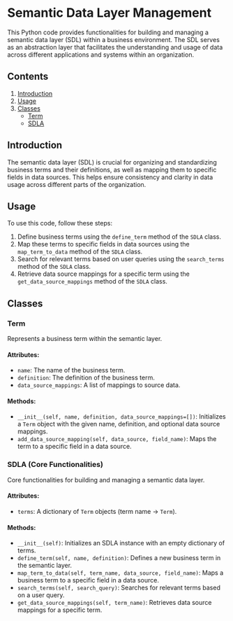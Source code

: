 # Semantic Data Layer Management

This Python code provides functionalities for building and managing a semantic data layer (SDL) within a business environment. The SDL serves as an abstraction layer that facilitates the understanding and usage of data across different applications and systems within an organization.

## Contents

1. [Introduction](#introduction)
2. [Usage](#usage)
3. [Classes](#classes)
    - [Term](#term)
    - [SDLA](#sdlacore-functionalities)

## Introduction

The semantic data layer (SDL) is crucial for organizing and standardizing business terms and their definitions, as well as mapping them to specific fields in data sources. This helps ensure consistency and clarity in data usage across different parts of the organization.

## Usage

To use this code, follow these steps:

1. Define business terms using the `define_term` method of the `SDLA` class.
2. Map these terms to specific fields in data sources using the `map_term_to_data` method of the `SDLA` class.
3. Search for relevant terms based on user queries using the `search_terms` method of the `SDLA` class.
4. Retrieve data source mappings for a specific term using the `get_data_source_mappings` method of the `SDLA` class.

## Classes

### Term

Represents a business term within the semantic layer.

#### Attributes:
- `name`: The name of the business term.
- `definition`: The definition of the business term.
- `data_source_mappings`: A list of mappings to source data.

#### Methods:
- `__init__(self, name, definition, data_source_mappings=[])`: Initializes a `Term` object with the given name, definition, and optional data source mappings.
- `add_data_source_mapping(self, data_source, field_name)`: Maps the term to a specific field in a data source.

### SDLA (Core Functionalities)

Core functionalities for building and managing a semantic data layer.

#### Attributes:
- `terms`: A dictionary of `Term` objects (term name -> `Term`).

#### Methods:
- `__init__(self)`: Initializes an SDLA instance with an empty dictionary of terms.
- `define_term(self, name, definition)`: Defines a new business term in the semantic layer.
- `map_term_to_data(self, term_name, data_source, field_name)`: Maps a business term to a specific field in a data source.
- `search_terms(self, search_query)`: Searches for relevant terms based on a user query.
- `get_data_source_mappings(self, term_name)`: Retrieves data source mappings for a specific term.
